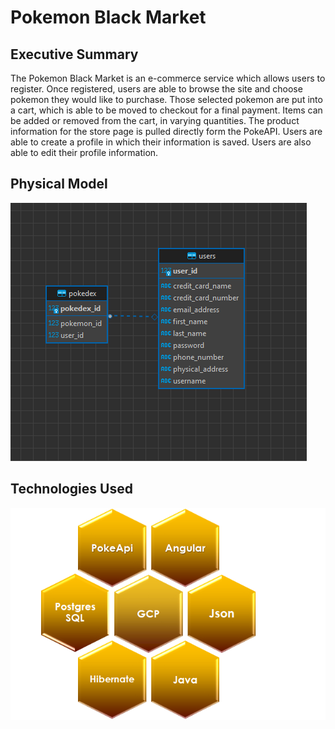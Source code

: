 # Pokemon Black Market

## Executive Summary
The Pokemon Black Market is an e-commerce service which allows users to register. Once registered, users are able to browse the site and choose pokemon they would like to purchase. Those selected pokemon are put into a cart, which is able to be moved to checkout for a final payment. Items can be added or removed from the cart, in varying quantities. The product information for the store page is pulled directly form the PokeAPI. Users are able to create a profile in which their information is saved. Users are also able to edit their profile information.   

## Physical Model
![](./imgs/hib.png)






## Technologies Used
![](./imgs/tech.png)
